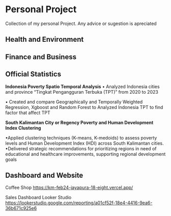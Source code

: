 # Personal Project
Collection of my personal Project. Any advice or sugestion is apreciated  

## Health and Environment

## Finance and Business

## **Official Statistics**
**Indonesia Poverty Spatio Temporal Analysis**
•	Analyzed Indonesia cities and province “Tingkat Pengangguran Terbuka (TPT)” from 2020 to 2023 

•	Created and compare Geographically and Temporally Weighted Regression, Xgboost and Random Forest to Analyzed Indonesia TPT to find factor that affect TPT

**South Kalimantan City or Regency Poverty and Human Development Index Clustering**

•Applied clustering techniques (K-means, K-medoids) to assess poverty levels and Human Development Index (HDI) across South Kalimantan cities.
•Delivered strategic recommendations for prioritizing regions in need of educational and healthcare improvements, supporting regional development goals

## Dashboard and Website
Coffee Shop
https://km-feb24-jayapura-18-eight.vercel.app/

Sales Dashboard Looker Studio
https://lookerstudio.google.com/reporting/a01cf52f-18e4-4416-9ea6-36b671c925e6
